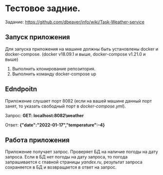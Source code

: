 # Тестовое задние.

Задание: https://github.com/dbeaver/info/wiki/Task-Weather-service

## Запуск приложения

Для запуска приложения на машине должны быть установлены docker и docker-compose. (docker v18.09.1 и выше,
docker-compose v1.21.0 и выше)

1. Выполнить клонирование репозитория.
2. Выполнить команду docker-compose up

## Edndpoitn

Приложение слушает порт 8082 (если на вашей машине данный порт занят, то указать свободный порт в *docker-compose.yml*).

Запрос: **GET: localhost:8082\weather**

Ответ: **{"date":"2022-01-17","temperature":-4}**

## Работа приложения

Приложение получает запрос. Проверяет БД на наличие погоды на дату запроса. Если в БД нет погоды на дату запроса, то
погода запрашивается с главной страницы *yandex.ru*, результат запроса сохраняется в БД и возвращается в ответ на
запрос.